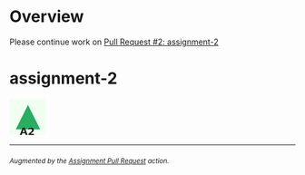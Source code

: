 # Overview

Please continue work on [Pull Request #2: assignment-2](https://github.com/scalarion/assignment-pull-request-test/pull/2)

# assignment-2

![image](static/diagram.png)

---
<sub>*Augmented by the [Assignment Pull Request](https://github.com/majikmate/assignment-pull-request) action.*</sub>
